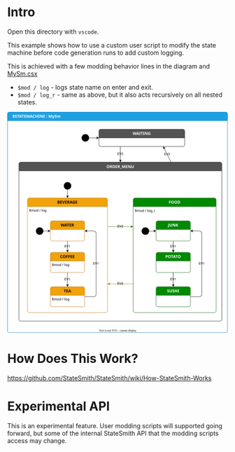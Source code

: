 # Intro
Open this directory with `vscode`.

This example shows how to use a custom user script to modify the state machine before code generation runs to add custom logging.

This is achieved with a few modding behavior lines in the diagram and [MySm.csx](./src/MySm.csx)
* `$mod / log` - logs state name on enter and exit.
* `$mod / log_r` - same as above, but it also acts recursively on all nested states.

![](./src/MySm.drawio.svg)

# How Does This Work?
https://github.com/StateSmith/StateSmith/wiki/How-StateSmith-Works

# Experimental API
This is an experimental feature. User modding scripts will supported going forward,
but some of the internal StateSmith API that the modding scripts access may change.

